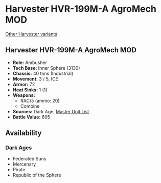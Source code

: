 # Harvester HVR-199M-A AgroMech MOD

[Other Harvester variants](../harvester.md)

## Harvester HVR-199M-A AgroMech MOD
- **Role:** Ambusher
- **Tech Base:** Inner Sphere (3130)
- **Chassis:** 40 tons (Industrial)
- **Movement:** 3 / 5, ICE
- **Armor:** 72
- **Heat Sinks:** 1 (1)
- **Weapons:**
  - RAC/5 (ammo: 20)
  - Combine
- **Sources:** Dark Age, [Master Unit List](http://masterunitlist.info/Unit/Details/7862/harvester-hvr-199m-a-agromech-mod)
- **Battle Value:** 605

## Availability

### Dark Ages
- Federated Suns
- Mercenary
- Pirate
- Republic of the Sphere

